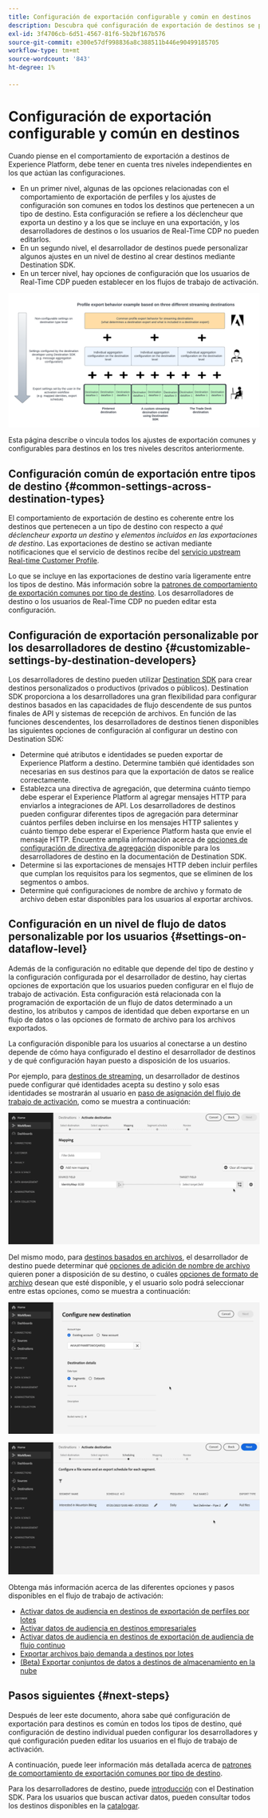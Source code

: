 ```yaml
---
title: Configuración de exportación configurable y común en destinos
description: Descubra qué configuración de exportación de destinos se puede configurar en un nivel de destino y cuáles son fijos y no se pueden editar.
exl-id: 3f4706cb-6d51-4567-81f6-5b2bf167b576
source-git-commit: e300e57df998836a8c388511b446e90499185705
workflow-type: tm+mt
source-wordcount: '843'
ht-degree: 1%

---
```


# Configuración de exportación configurable y común en destinos

Cuando piense en el comportamiento de exportación a destinos de Experience Platform, debe tener en cuenta tres niveles independientes en los que actúan las configuraciones.

* En un primer nivel, algunas de las opciones relacionadas con el comportamiento de exportación de perfiles y los ajustes de configuración son comunes en todos los destinos que pertenecen a un tipo de destino. Esta configuración se refiere a los déclencheur que exporta un destino y a los que se incluye en una exportación, y los desarrolladores de destinos o los usuarios de Real-Time CDP no pueden editarlos.
* En un segundo nivel, el desarrollador de destinos puede personalizar algunos ajustes en un nivel de destino al crear destinos mediante Destination SDK.
* En un tercer nivel, hay opciones de configuración que los usuarios de Real-Time CDP pueden establecer en los flujos de trabajo de activación.

![Diagrama que muestra la interacción entre los ajustes de exportación comunes y configurables para los destinos](/help/destinations/assets/how-destinations-work/profile-export-behavior-diagram.png)

Esta página describe o vincula todos los ajustes de exportación comunes y configurables para destinos en los tres niveles descritos anteriormente.

## Configuración común de exportación entre tipos de destino {#common-settings-across-destination-types}

El comportamiento de exportación de destino es coherente entre los destinos que pertenecen a un tipo de destino con respecto a *qué déclencheur exporta un destino* y *elementos incluidos en las exportaciones de destino*. Las exportaciones de destino se activan mediante notificaciones que el servicio de destinos recibe del [servicio upstream Real-time Customer Profile](https://experienceleague.adobe.com/docs/blueprints-learn/architecture/architecture-overview/platform-applications.html#adobe-experience-platform-%26-applications-detailed-architecture-diagram).

Lo que se incluye en las exportaciones de destino varía ligeramente entre los tipos de destino. Más información sobre la [patrones de comportamiento de exportación comunes por tipo de destino](/help/destinations/how-destinations-work/profile-export-behavior.md). Los desarrolladores de destino o los usuarios de Real-Time CDP no pueden editar esta configuración.

## Configuración de exportación personalizable por los desarrolladores de destino {#customizable-settings-by-destination-developers}

Los desarrolladores de destino pueden utilizar [Destination SDK](/help/destinations/destination-sdk/overview.md) para crear destinos personalizados o productivos (privados o públicos). Destination SDK proporciona a los desarrolladores una gran flexibilidad para configurar destinos basados en las capacidades de flujo descendente de sus puntos finales de API y sistemas de recepción de archivos. En función de las funciones descendentes, los desarrolladores de destinos tienen disponibles las siguientes opciones de configuración al configurar un destino con Destination SDK:

* Determine qué atributos e identidades se pueden exportar de Experience Platform a destino. Determine también qué identidades son necesarias en sus destinos para que la exportación de datos se realice correctamente.
* Establezca una directiva de agregación, que determina cuánto tiempo debe esperar el Experience Platform al agregar mensajes HTTP para enviarlos a integraciones de API. Los desarrolladores de destinos pueden configurar diferentes tipos de agregación para determinar cuántos perfiles deben incluirse en los mensajes HTTP salientes y cuánto tiempo debe esperar el Experience Platform hasta que envíe el mensaje HTTP. Encuentre amplia información acerca de [opciones de configuración de directiva de agregación](../destination-sdk/functionality/destination-configuration/aggregation-policy.md) disponible para los desarrolladores de destino en la documentación de Destination SDK.
* Determine si las exportaciones de mensajes HTTP deben incluir perfiles que cumplan los requisitos para los segmentos, que se eliminen de los segmentos o ambos.
* Determine qué configuraciones de nombre de archivo y formato de archivo deben estar disponibles para los usuarios al exportar archivos.

## Configuración en un nivel de flujo de datos personalizable por los usuarios {#settings-on-dataflow-level}

Además de la configuración no editable que depende del tipo de destino y la configuración configurada por el desarrollador de destino, hay ciertas opciones de exportación que los usuarios pueden configurar en el flujo de trabajo de activación. Esta configuración está relacionada con la programación de exportación de un flujo de datos determinado a un destino, los atributos y campos de identidad que deben exportarse en un flujo de datos o las opciones de formato de archivo para los archivos exportados.

La configuración disponible para los usuarios al conectarse a un destino depende de cómo haya configurado el destino el desarrollador de destinos y de qué configuración hayan puesto a disposición de los usuarios.

Por ejemplo, para [destinos de streaming](/help/destinations/destination-types.md#streaming-destinations), un desarrollador de destinos puede configurar qué identidades acepta su destino y solo esas identidades se mostrarán al usuario en [paso de asignación del flujo de trabajo de activación](/help/destinations/ui/activate-segment-streaming-destinations.md#mapping), como se muestra a continuación:

![Grabación de pantalla de la selección de identidad para el campo de destino en el paso de asignación del flujo de trabajo de activación. ](/help/destinations/assets/how-destinations-work/identity-mapping-example.gif)

Del mismo modo, para [destinos basados en archivos](/help/destinations/destination-types.md#file-based), el desarrollador de destino puede determinar qué [opciones de adición de nombre de archivo](/help/destinations/ui/activate-batch-profile-destinations.md#file-names) quieren poner a disposición de su destino, o cuáles [opciones de formato de archivo](/help/destinations/destination-sdk/guides/batch/configure-file-formatting-options.md) desean que esté disponible, y el usuario solo podrá seleccionar entre estas opciones, como se muestra a continuación:

![Grabación en pantalla de la opción de formato de archivo al conectarse a un destino basado en archivos.](/help/destinations/assets/how-destinations-work/file-formatting-options.gif)

![Grabación de pantalla de la opción de adición de nombre de archivo en el paso de programación del flujo de trabajo de activación. ](/help/destinations/assets/how-destinations-work/filename-append-options.gif)

Obtenga más información acerca de las diferentes opciones y pasos disponibles en el flujo de trabajo de activación:

* [Activar datos de audiencia en destinos de exportación de perfiles por lotes](/help/destinations/ui/activate-batch-profile-destinations.md)
* [Activar datos de audiencia en destinos empresariales](/help/destinations/ui/activate-streaming-profile-destinations.md)
* [Activar datos de audiencia en destinos de exportación de audiencia de flujo continuo](/help/destinations/ui/activate-segment-streaming-destinations.md)
* [Exportar archivos bajo demanda a destinos por lotes](/help/destinations/ui/export-file-now.md)
* [(Beta) Exportar conjuntos de datos a destinos de almacenamiento en la nube](/help/destinations/ui/export-datasets.md)

## Pasos siguientes {#next-steps}

Después de leer este documento, ahora sabe qué configuración de exportación para destinos es común en todos los tipos de destino, qué configuración de destino individual pueden configurar los desarrolladores y qué configuración pueden editar los usuarios en el flujo de trabajo de activación.

A continuación, puede leer información más detallada acerca de [patrones de comportamiento de exportación comunes por tipo de destino](/help/destinations/how-destinations-work/profile-export-behavior.md).

Para los desarrolladores de destino, puede [introducción](/help/destinations/destination-sdk/getting-started.md) con el Destination SDK. Para los usuarios que buscan activar datos, pueden consultar todos los destinos disponibles en la [catalogar](/help/destinations/catalog/overview.md).
